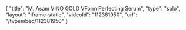{
    "title": "M. Asam VINO GOLD VForm Perfecting Serum",
    "type": "solo",
    "layout": "iframe-static",
    "videoId": "112381950",
    "url": "\/tvpembed\/112381950"
}